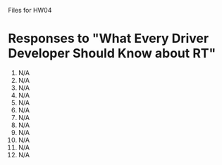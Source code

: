 Files for HW04

# Responses to "What Every Driver Developer Should Know about RT"

1. N/A
2. N/A
3. N/A
4. N/A
5. N/A
6. N/A
7. N/A
8. N/A
9. N/A
10. N/A
11. N/A
12. N/A
